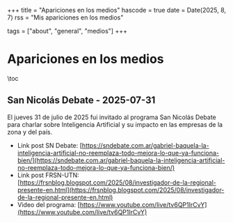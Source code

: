 +++
title = "Apariciones en los medios"
hascode = true
date = Date(2025, 8, 7)
rss = "Mis apariciones en los medios"

tags = ["about", "general", "medios"]
+++


# Apariciones en los medios

\toc

## San Nicolás Debate - 2025-07-31
El jueves 31 de julio de 2025 fui invitado al programa San Nicolás Debate para charlar sobre Inteligencia Artificial y su impacto en las empresas de la zona y del país.

* Link post SN Debate: [https://sndebate.com.ar/gabriel-baquela-la-inteligencia-artificial-no-reemplaza-todo-mejora-lo-que-ya-funciona-bien/](https://sndebate.com.ar/gabriel-baquela-la-inteligencia-artificial-no-reemplaza-todo-mejora-lo-que-ya-funciona-bien/)
* Link post FRSN-UTN: [https://frsnblog.blogspot.com/2025/08/investigador-de-la-regional-presente-en.html](https://frsnblog.blogspot.com/2025/08/investigador-de-la-regional-presente-en.html)
* Video del programa: [https://www.youtube.com/live/tv6QP1IrCvY](https://www.youtube.com/live/tv6QP1IrCvY)